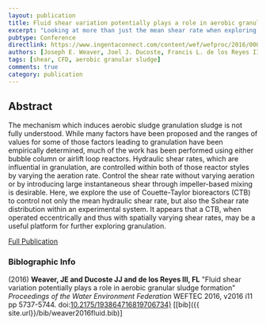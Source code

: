 ```yaml
---
layout: publication
title: Fluid shear variation potentially plays a role in aerobic granular sludge formation
excerpt: "Looking at more than just the mean shear rate when exploring granulation."
pubtype: Conference
directlink: https://www.ingentaconnect.com/content/wef/wefproc/2016/00002016/00000011/art00047
authors: [Joseph E. Weaver, Joel J. Ducoste, Francis L. de los Reyes III]
tags: [shear, CFD, aerobic granular sludge]
comments: true
category: publication
---
```

## Abstract
The mechanism which induces aerobic sludge granulation sludge is not fully understood. While many factors have been proposed and the ranges of values for some of those factors leading to granulation have been empirically determined, much of the work has been performed using either bubble column or airlift loop reactors. Hydraulic shear rates, which are influential in granulation, are controlled within both of those reactor styles by varying the aeration rate. Control the shear rate without varying aeration or by introducing large instantaneous shear through impeller-based mixing is desirable. Here, we explore the use of Couette-Taylor bioreactors (CTB) to control not only the mean hydraulic shear rate, but also the Sshear rate distribution within an experimental system. It appears that a CTB, when operated eccentrically and thus with spatially varying shear rates, may be a useful platform for further exploring granulation. 

[Full Publication](https://doi.org/10.2175/193864716819706734)


### Biblographic Info
(2016) **Weaver, JE and Ducoste JJ and de los Reyes III, FL** "Fluid shear variation potentially plays a role in aerobic granular sludge formation" *Proceedings of the Water Environment Federation* WEFTEC 2016, v2016 i11 pp 5737-5744. doi:[10.2175/193864716819706734)](https://doi.org/10.2175/193864716819706734) \[[bib]({{ site.url}}/bib/weaver2016fluid.bib)\]

